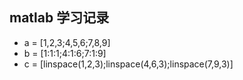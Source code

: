 ## matlab 学习记录

* a = [1,2,3;4,5,6;7,8,9]
* b = [1:1:1;4:1:6;7:1:9]
* c = [linspace(1,2,3);linspace(4,6,3);linspace(7,9,3)]











